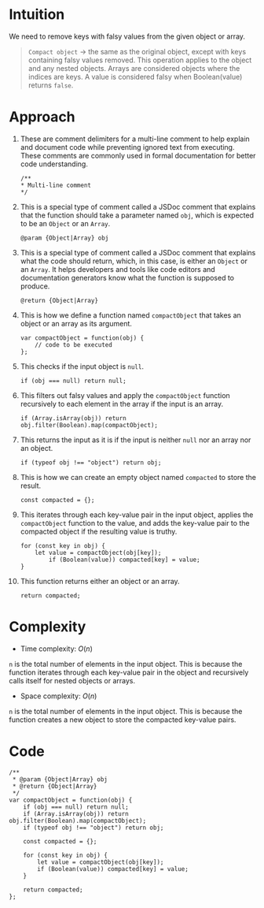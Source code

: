 # Intuition
<!-- Describe your first thoughts on how to solve this problem. -->
We need to remove keys with falsy values from the given object or array. 

> `Compact object` → the same as the original object, except with keys containing falsy values removed. This operation applies to the object and any nested objects. Arrays are considered objects where the indices are keys. A value is considered falsy when Boolean(value) returns `false`.

# Approach
<!-- Describe your approach to solving the problem. -->
1. These are comment delimiters for a multi-line comment to help explain and document code while preventing ignored text from executing. These comments are commonly used in formal documentation for better code understanding.

    ```
    /**
    * Multi-line comment
    */
    ```

2. This is a special type of comment called a JSDoc comment that explains that the function should take a parameter named `obj`, which is expected to be an `Object` or an `Array`.

    ```
    @param {Object|Array} obj
    ```

3. This is a special type of comment called a JSDoc comment that explains what the code should return, which, in this case, is either an `Object` or an `Array`. It helps developers and tools like code editors and documentation generators know what the function is supposed to produce.

    ```
    @return {Object|Array}
    ```

4. This is how we define a function named `compactObject` that takes an object or an array as its argument.

    ```
    var compactObject = function(obj) {
        // code to be executed
    };
    ```

5. This checks if the input object is `null`.

    ```
    if (obj === null) return null;
    ```

6. This filters out falsy values and apply the `compactObject` function recursively to each element in the array if the input is an array.

    ```
    if (Array.isArray(obj)) return obj.filter(Boolean).map(compactObject);
    ```

7. This returns the input as it is if the input is neither `null` nor an array nor an object.

    ```
    if (typeof obj !== "object") return obj;
    ```

8. This is how we can create an empty object named `compacted` to store the result.

    ```
    const compacted = {};
    ```

9. This iterates through each key-value pair in the input object, applies the `compactObject` function to the value, and adds the key-value pair to the compacted object if the resulting value is truthy.

    ```
    for (const key in obj) {
        let value = compactObject(obj[key]);
            if (Boolean(value)) compacted[key] = value;
    }
    ```

10. This function returns either an object or an array.

    ```
    return compacted;
    ```

# Complexity
- Time complexity: $O(n)$
<!-- Add your time complexity here, e.g. $$O(n)$$ -->
`n` is the total number of elements in the input object. This is because the function iterates through each key-value pair in the object and recursively calls itself for nested objects or arrays.

- Space complexity: $O(n)$
<!-- Add your space complexity here, e.g. $$O(n)$$ -->
`n` is the total number of elements in the input object. This is because the function creates a new object to store the compacted key-value pairs. 

# Code
```
/**
 * @param {Object|Array} obj
 * @return {Object|Array}
 */
var compactObject = function(obj) {
    if (obj === null) return null;
    if (Array.isArray(obj)) return obj.filter(Boolean).map(compactObject);
    if (typeof obj !== "object") return obj;
    
    const compacted = {};
    
    for (const key in obj) {
        let value = compactObject(obj[key]);
        if (Boolean(value)) compacted[key] = value;
    }

    return compacted;
};
```
